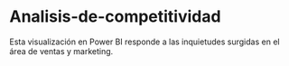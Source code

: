 # Analisis-de-competitividad
Esta visualización en Power BI responde a las inquietudes surgidas en el área de ventas y marketing.
